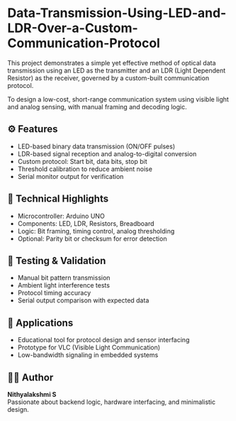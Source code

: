 # Data-Transmission-Using-LED-and-LDR-Over-a-Custom-Communication-Protocol
This project demonstrates a simple yet effective method of optical data transmission using an LED as the transmitter and an LDR (Light Dependent Resistor) as the receiver, governed by a custom-built communication protocol.

To design a low-cost, short-range communication system using visible light and analog sensing, with manual framing and decoding logic.

## ⚙️ Features
- LED-based binary data transmission (ON/OFF pulses)
- LDR-based signal reception and analog-to-digital conversion
- Custom protocol: Start bit, data bits, stop bit
- Threshold calibration to reduce ambient noise
- Serial monitor output for verification

## 🧠 Technical Highlights
- Microcontroller: Arduino UNO
- Components: LED, LDR, Resistors, Breadboard
- Logic: Bit framing, timing control, analog thresholding
- Optional: Parity bit or checksum for error detection

## 🧪 Testing & Validation
- Manual bit pattern transmission
- Ambient light interference tests
- Protocol timing accuracy
- Serial output comparison with expected data


## 🚀 Applications
- Educational tool for protocol design and sensor interfacing
- Prototype for VLC (Visible Light Communication)
- Low-bandwidth signaling in embedded systems

## 👩‍💻 Author
**Nithyalakshmi S**  
Passionate about backend logic, hardware interfacing, and minimalistic design.


